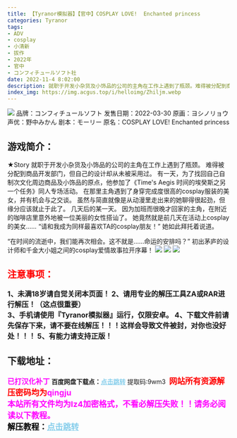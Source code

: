 ```yaml
---
title: 【Tyranor模拟器】【官中】COSPLAY LOVE!  Enchanted princess
categories: Tyranor
tags:
- ADV
- cosplay
- 小清新
- 拔作
- 2022年
- 官中
- コンフィチュールソフト社
date: 2022-11-4 8:02:00
description: 就职于开发小杂货及小饰品的公司的主角在工作上遇到了瓶颈。难得被分配到商品开发部门，但自己的设计却从未被采用过。有一天，为了找回自己自制次文化周边商品及小饰品的原点，他参加了《Time's Aegis 时间的埃癸斯之另一个任务》同人专场活动。在那里主角遇到了身穿完成度很高的cosplay服装的美女，并有机会与之交谈。虽然与简直就像是从动漫里走出来的她聊得很起劲，但缘分应该就止于此了。几天后的某一天。因为加班而很晚才回家的主角，在附近的咖啡店里意外地被一位美丽的女性搭讪了。她竟然就是前几天在活动上cosplay的美女……“请和我成为同样最喜欢TA的cosplay朋友！”她如此拜托着说道。“在时间的流逝中，我们能再次相会。这不就是……命运的安排吗？”初出茅庐的设计师和千金大小姐之间的cosplay爱情故事拉开序幕！
index_img: https://img.acgus.top/i/helloimg/Zhiljm.webp
---
```

![](https://img.acgus.top/i/helloimg/Zhiljm.webp)
品牌：コンフィチュールソフト
发售日期：2022-03-30
原画：ヨシノリョウ
声优：野中みかん
剧本：モーリー
原名：COSPLAY LOVE!  Enchanted princess

## 游戏简介：
★Story
就职于开发小杂货及小饰品的公司的主角在工作上遇到了瓶颈。
难得被分配到商品开发部门，但自己的设计却从未被采用过。
有一天，为了找回自己自制次文化周边商品及小饰品的原点，他参加了《Time's Aegis 时间的埃癸斯之另一个任务》同人专场活动。
在那里主角遇到了身穿完成度很高的cosplay服装的美女，并有机会与之交谈。
虽然与简直就像是从动漫里走出来的她聊得很起劲，但缘分应该就止于此了。
几天后的某一天。
因为加班而很晚才回家的主角，在附近的咖啡店里意外地被一位美丽的女性搭讪了。
她竟然就是前几天在活动上cosplay的美女……
“请和我成为同样最喜欢TA的cosplay朋友！”
她如此拜托着说道。

“在时间的流逝中，我们能再次相会。这不就是……命运的安排吗？”
初出茅庐的设计师和千金大小姐之间的cosplay爱情故事拉开序幕！
![](https://img.acgus.top/i/helloimg/Zhib00.webp)
![](https://img.acgus.top/i/helloimg/Zhi2xh.webp)
![](https://img.acgus.top/i/helloimg/ZhiT9c.webp)




## <font color=#FF0000 >注意事项：</font>
<font size=3><b>1、未满18岁请自觉关闭本页面！
2、请用专业的解压工具ZA或RAR进行解压！（这点很重要）           
3、手机请使用『Tyranor模拟器』运行，仅限安卓。
4、下载文件前请先保存下来，请不要在线解压！！！这样会导致文件被封，对你也没好处！！！
5、有能力请支持正版！</b></font>

## 下载地址：
<font color=#FF00FF size=3>**已打汉化补丁**</font>
<b>百度网盘下载点：</b><a href="https://pan.baidu.com/s/1ZPg1WbuhneUw1ZFCTT3oNA?pwd=9wm3" style="color: #87CEEB;"><b>点击跳转</b></a> 提取码:9wm3
<a style="padding: 0" href="https://post.qingju.org/AD/"><img style="max-width:100%" src="https://img.acgus.top/i/2024/07/478f689b8021d8d499ab43d21acf137a.gif" alt=""></a>
<b><font color=#FF0000 size=4>网站所有资源解压密码均为</b></font><b><font color=#FF00FF size=4>qingju</font><font color=#FF0000 ></font></b><br><b><font color=#FF00FF size=4>本站所有文件均为lz4加密格式，不看必解压失败！！请务必阅读以下教程。</b></font><br><b><font color=#000 size=4>解压教程：</b><a href="https://post.qingju.org/tutorial/000/" style="color: #87CEEB;"><b>点击跳转</b></a>